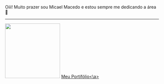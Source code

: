 Oiii! Muito prazer sou Micael Macedo e estou sempre me dedicando a área 👋
<hr>
<img height="180em" src="https://github-readme-stats.vercel.app/api/top-langs/?username=Micael-Macedo&layout=compact&langs_count=7&theme=dracula"/>
<a href="https://micael-macedo.github.io">Meu Portifólio<\a>
<!--
**Micael-Macedo/Micael-Macedo** is a ✨ _special_ ✨ repository because its `README.md` (this file) appears on your GitHub profile.

Here are some ideas to get you started:

- 🔭 I’m currently working on ...
- 🌱 I’m currently learning ...
- 👯 I’m looking to collaborate on ...
- 🤔 I’m looking for help with ...
- 💬 Ask me about ...
- 📫 How to reach me: ...
- 😄 Pronouns: ...
- ⚡ Fun fact: ...
-->
